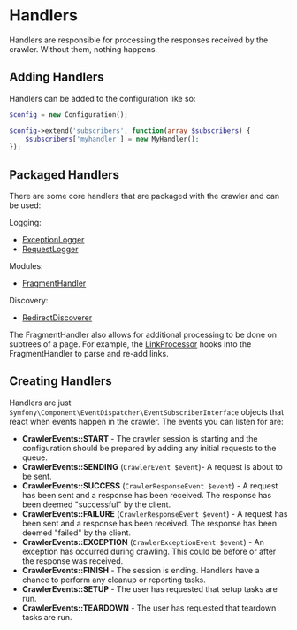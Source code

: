 Handlers
========

Handlers are responsible for processing the responses received by the crawler.  Without them, nothing happens.

Adding Handlers
---------------
Handlers can be added to the configuration like so:

```php
$config = new Configuration();

$config->extend('subscribers', function(array $subscribers) {
    $subscribers['myhandler'] = new MyHandler();
});
```

Packaged Handlers
-----------------
There are some core handlers that are packaged with the crawler and can be used:



Logging:

* [ExceptionLogger](../src/Handler/Logging/ExceptionLogger.php)
* [RequestLogger](../src/Handler/Logging/RequestLogger.php)

Modules:

* [FragmentHandler](../src/Handler/Fragment/FragmentHandler.php)

Discovery:

* [RedirectDiscoverer](../src/Handler/Discovery/RedirectDiscoverer.php)

The FragmentHandler also allows for additional processing to be done on subtrees of a page.  For example, the [LinkProcessor](../src/Fragment/Processor/LinkProcessor.php) hooks into the FragmentHandler to parse and re-add links.

Creating Handlers
-----------------
Handlers are just `Symfony\Component\EventDispatcher\EventSubscriberInterface` objects that react when events happen in the crawler.  The events you can listen for are:

* **CrawlerEvents::START** - The crawler session is starting and the configuration should be prepared by adding any initial requests to the queue.
* **CrawlerEvents::SENDING** (`CrawlerEvent $event`)- A request is about to be sent.
* **CrawlerEvents::SUCCESS** (`CrawlerResponseEvent $event`) - A request has been sent and a response has been received.  The response has been deemed "successful" by the client.
* **CrawlerEvents::FAILURE** (`CrawlerResponseEvent $event`) - A request has been sent and a response has been received.  The response has been deemed "failed" by the client.
* **CrawlerEvents::EXCEPTION** (`CrawlerExceptionEvent $event`) - An exception has occurred during crawling.  This could be before or after the response was received.
* **CrawlerEvents::FINISH** - The session is ending.  Handlers have a chance to perform any cleanup or reporting tasks.
* **CrawlerEvents::SETUP** - The user has requested that setup tasks are run.
* **CrawlerEvents::TEARDOWN** - The user has requested that teardown tasks are run.
